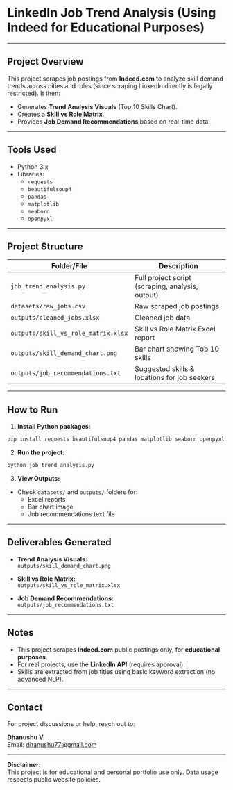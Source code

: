 # LinkedIn Job Trend Analysis (Using Indeed for Educational Purposes)

---

## Project Overview

This project scrapes job postings from **Indeed.com** to analyze skill demand trends across cities and roles (since scraping LinkedIn directly is legally restricted). It then:
- Generates **Trend Analysis Visuals** (Top 10 Skills Chart).
- Creates a **Skill vs Role Matrix**.
- Provides **Job Demand Recommendations** based on real-time data.

---

## Tools Used

- Python 3.x
- Libraries:
  - `requests`
  - `beautifulsoup4`
  - `pandas`
  - `matplotlib`
  - `seaborn`
  - `openpyxl`

---

## Project Structure

| Folder/File                     | Description                                      |
|---------------------------------|--------------------------------------------------|
| `job_trend_analysis.py`         | Full project script (scraping, analysis, output) |
| `datasets/raw_jobs.csv`         | Raw scraped job postings                         |
| `outputs/cleaned_jobs.xlsx`     | Cleaned job data                                 |
| `outputs/skill_vs_role_matrix.xlsx` | Skill vs Role Matrix Excel report             |
| `outputs/skill_demand_chart.png` | Bar chart showing Top 10 skills                  |
| `outputs/job_recommendations.txt` | Suggested skills & locations for job seekers   |

---

## How to Run

1. **Install Python packages:**

```bash
pip install requests beautifulsoup4 pandas matplotlib seaborn openpyxl
```

2. **Run the project:**

```bash
python job_trend_analysis.py
```

3. **View Outputs:**
- Check `datasets/` and `outputs/` folders for:
   - Excel reports
   - Bar chart image
   - Job recommendations text file

---

## Deliverables Generated

-  **Trend Analysis Visuals:**  
  `outputs/skill_demand_chart.png`

-  **Skill vs Role Matrix:**  
  `outputs/skill_vs_role_matrix.xlsx`

-  **Job Demand Recommendations:**  
  `outputs/job_recommendations.txt`

---

## Notes

- This project scrapes **Indeed.com** public postings only, for **educational purposes**.
- For real projects, use the **LinkedIn API** (requires approval).
- Skills are extracted from job titles using basic keyword extraction (no advanced NLP).

---

## Contact

For project discussions or help, reach out to:

**Dhanushu V**  
Email: dhanushu77@gmail.com

---

**Disclaimer:**  
This project is for educational and personal portfolio use only. Data usage respects public website policies.
